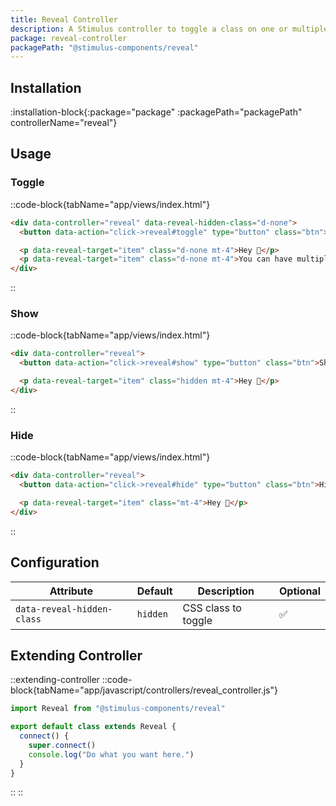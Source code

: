 ```yaml
---
title: Reveal Controller
description: A Stimulus controller to toggle a class on one or multiple items to show or hide them.
package: reveal-controller
packagePath: "@stimulus-components/reveal"
---
```


## Installation

:installation-block{:package="package" :packagePath="packagePath" controllerName="reveal"}

## Usage

### Toggle

::code-block{tabName="app/views/index.html"}

```html
<div data-controller="reveal" data-reveal-hidden-class="d-none">
  <button data-action="click->reveal#toggle" type="button" class="btn">Toggle me!</button>

  <p data-reveal-target="item" class="d-none mt-4">Hey 👋</p>
  <p data-reveal-target="item" class="d-none mt-4">You can have multiple items</p>
</div>
```

::

### Show

::code-block{tabName="app/views/index.html"}

```html
<div data-controller="reveal">
  <button data-action="click->reveal#show" type="button" class="btn">Show me!</button>

  <p data-reveal-target="item" class="hidden mt-4">Hey 👋</p>
</div>
```

::

### Hide

::code-block{tabName="app/views/index.html"}

```html
<div data-controller="reveal">
  <button data-action="click->reveal#hide" type="button" class="btn">Hide me!</button>

  <p data-reveal-target="item" class="mt-4">Hey 👋</p>
</div>
```

::

## Configuration

| Attribute                  | Default  | Description         | Optional |
| -------------------------- | -------- | ------------------- | -------- |
| `data-reveal-hidden-class` | `hidden` | CSS class to toggle | ✅       |

## Extending Controller

::extending-controller
::code-block{tabName="app/javascript/controllers/reveal_controller.js"}

```js
import Reveal from "@stimulus-components/reveal"

export default class extends Reveal {
  connect() {
    super.connect()
    console.log("Do what you want here.")
  }
}
```

::
::
